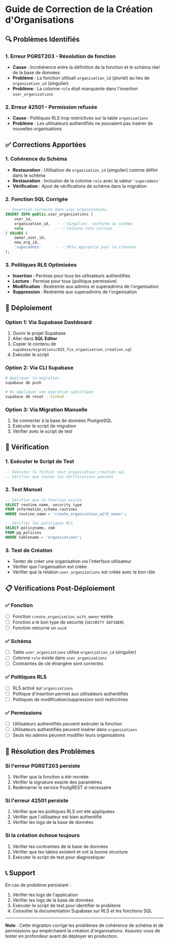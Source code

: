 # Guide de Correction de la Création d'Organisations

## 🔍 Problèmes Identifiés

### 1. Erreur PGRST203 - Résolution de fonction
- **Cause** : Incohérence entre la définition de la fonction et le schéma réel de la base de données
- **Problème** : La fonction utilisait `organisation_id` (pluriel) au lieu de `organization_id` (singulier)
- **Problème** : La colonne `role` était manquante dans l'insertion `user_organizations`

### 2. Erreur 42501 - Permission refusée
- **Cause** : Politiques RLS trop restrictives sur la table `organisations`
- **Problème** : Les utilisateurs authentifiés ne pouvaient pas insérer de nouvelles organisations

## ✅ Corrections Apportées

### 1. Cohérence du Schéma
- **Restauration** : Utilisation de `organization_id` (singulier) comme défini dans le schéma
- **Restauration** : Inclusion de la colonne `role` avec la valeur `'superadmin'`
- **Vérification** : Ajout de vérifications de schéma dans la migration

### 2. Fonction SQL Corrigée
```sql
-- Insertion correcte dans user_organizations
INSERT INTO public.user_organizations (
    user_id,
    organization_id,  -- ✅ Singulier, conforme au schéma
    role              -- ✅ Colonne role incluse
) VALUES (
    owner_user_id,
    new_org_id,
    'superadmin'      -- ✅ Rôle approprié pour le créateur
);
```

### 3. Politiques RLS Optimisées
- **Insertion** : Permise pour tous les utilisateurs authentifiés
- **Lecture** : Permise pour tous (politique permissive)
- **Modification** : Restreinte aux admins et superadmins de l'organisation
- **Suppression** : Restreinte aux superadmins de l'organisation

## 🚀 Déploiement

### Option 1: Via Supabase Dashboard
1. Ouvrir le projet Supabase
2. Aller dans **SQL Editor**
3. Copier le contenu de `supabase/migrations/025_fix_organization_creation.sql`
4. Exécuter le script

### Option 2: Via CLI Supabase
```bash
# Appliquer la migration
supabase db push

# Ou appliquer une migration spécifique
supabase db reset --linked
```

### Option 3: Via Migration Manuelle
1. Se connecter à la base de données PostgreSQL
2. Exécuter le script de migration
3. Vérifier avec le script de test

## 🧪 Vérification

### 1. Exécuter le Script de Test
```sql
-- Exécuter le fichier test_organization_creation.sql
-- Vérifier que toutes les vérifications passent
```

### 2. Test Manuel
```sql
-- Vérifier que la fonction existe
SELECT routine_name, security_type 
FROM information_schema.routines 
WHERE routine_name = 'create_organization_with_owner';

-- Vérifier les politiques RLS
SELECT policyname, cmd 
FROM pg_policies 
WHERE tablename = 'organisations';
```

### 3. Test de Création
- Tenter de créer une organisation via l'interface utilisateur
- Vérifier que l'organisation est créée
- Vérifier que la relation `user_organizations` est créée avec le bon rôle

## 📋 Vérifications Post-Déploiement

### ✅ Fonction
- [ ] Fonction `create_organization_with_owner` existe
- [ ] Fonction a le bon type de sécurité (`SECURITY DEFINER`)
- [ ] Fonction retourne un `uuid`

### ✅ Schéma
- [ ] Table `user_organizations` utilise `organization_id` (singulier)
- [ ] Colonne `role` existe dans `user_organizations`
- [ ] Contraintes de clé étrangère sont correctes

### ✅ Politiques RLS
- [ ] RLS activé sur `organisations`
- [ ] Politique d'insertion permet aux utilisateurs authentifiés
- [ ] Politiques de modification/suppression sont restrictives

### ✅ Permissions
- [ ] Utilisateurs authentifiés peuvent exécuter la fonction
- [ ] Utilisateurs authentifiés peuvent insérer dans `organisations`
- [ ] Seuls les admins peuvent modifier leurs organisations

## 🚨 Résolution des Problèmes

### Si l'erreur PGRST203 persiste
1. Vérifier que la fonction a été recréée
2. Vérifier la signature exacte des paramètres
3. Redémarrer le service PostgREST si nécessaire

### Si l'erreur 42501 persiste
1. Vérifier que les politiques RLS ont été appliquées
2. Vérifier que l'utilisateur est bien authentifié
3. Vérifier les logs de la base de données

### Si la création échoue toujours
1. Vérifier les contraintes de la base de données
2. Vérifier que les tables existent et ont la bonne structure
3. Exécuter le script de test pour diagnostiquer

## 📞 Support

En cas de problème persistant :
1. Vérifier les logs de l'application
2. Vérifier les logs de la base de données
3. Exécuter le script de test pour identifier le problème
4. Consulter la documentation Supabase sur RLS et les fonctions SQL

---

**Note** : Cette migration corrige les problèmes de cohérence de schéma et de permissions qui empêchaient la création d'organisations. Assurez-vous de tester en profondeur avant de déployer en production.
